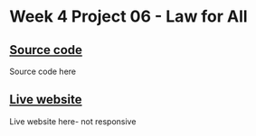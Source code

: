 # Week 4 Project 06 - Law for All

## [Source code](https://github.com/ajaydewangan1100/FSJS2.0/tree/main/Projects/Week-4-Project%2006)
Source code here

## [Live website](https://comfy-marshmallow-ede392.netlify.app/)
Live website here- not responsive